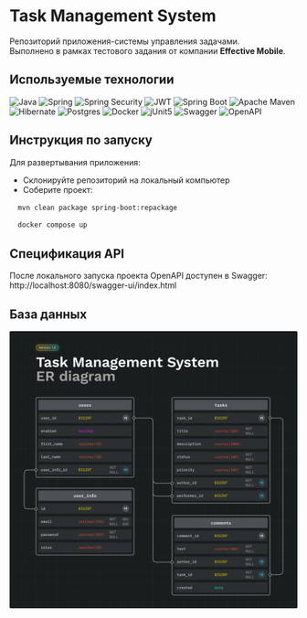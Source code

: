 # Task Management System

Репозиторий приложения-системы управления задачами.  
Выполнено в рамках тестового задания от компании **Effective Mobile**.

## Используемые технологии

![Java](https://img.shields.io/badge/java-%23ED8B00.svg?style=for-the-badge&logo=java&logoColor=white) ![Spring](https://img.shields.io/badge/spring-%236DB33F.svg?style=for-the-badge&logo=spring&logoColor=white) ![Spring Security](https://img.shields.io/badge/Spring%20Security-6DB33F.svg?style=for-the-badge&logo=Spring-Security&logoColor=white) ![JWT](https://img.shields.io/badge/JSON%20Web%20Tokens-000000.svg?style=for-the-badge&logo=JSON-Web-Tokens&logoColor=white) ![Spring Boot](https://img.shields.io/badge/Spring_Boot-F2F4F9?style=for-the-badge&logo=spring-boot) ![Apache Maven](https://img.shields.io/badge/Apache%20Maven-C71A36?style=for-the-badge&logo=Apache%20Maven&logoColor=white) ![Hibernate](https://img.shields.io/badge/Hibernate-59666C?style=for-the-badge&logo=Hibernate&logoColor=white) ![Postgres](https://img.shields.io/badge/postgres-%23316192.svg?style=for-the-badge&logo=postgresql&logoColor=white) ![Docker](https://img.shields.io/badge/docker-%230db7ed.svg?style=for-the-badge&logo=docker&logoColor=white) ![jUnit5](https://img.shields.io/badge/JUnit5-25A162.svg?style=for-the-badge&logo=JUnit5&logoColor=white) ![Swagger](https://img.shields.io/badge/-Swagger-%23Clojure?style=for-the-badge&logo=swagger&logoColor=white) ![OpenAPI](https://img.shields.io/badge/OpenAPI%20Initiative-6BA539.svg?style=for-the-badge&logo=OpenAPI-Initiative&logoColor=white)


## Инструкция по запуску

Для развертывания приложения:

- Склонируйте репозиторий на локальный компьютер
- Соберите проект:

```bash
  mvn clean package spring-boot:repackage
```
```bash
  docker compose up
```

## Спецификация API

После локального запуска проекта OpenAPI доступен в Swagger:
http://localhost:8080/swagger-ui/index.html

## База данных

![TMS ER-диаграмма](assets/tms-er.jpg)